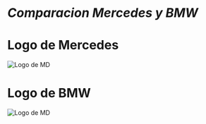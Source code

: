 # ***Comparacion Mercedes y BMW***
# **Logo de Mercedes**
![Logo de MD](https://brandemia.org/contenido/subidas/2021/12/07-mercedes-logo-2009-2011-hasta-hoy-1200x670.jpg)
# **Logo de BMW**
![Logo de MD](https://cdn.pixabay.com/photo/2020/01/09/20/34/bmw-4753868_1280.jpg)
